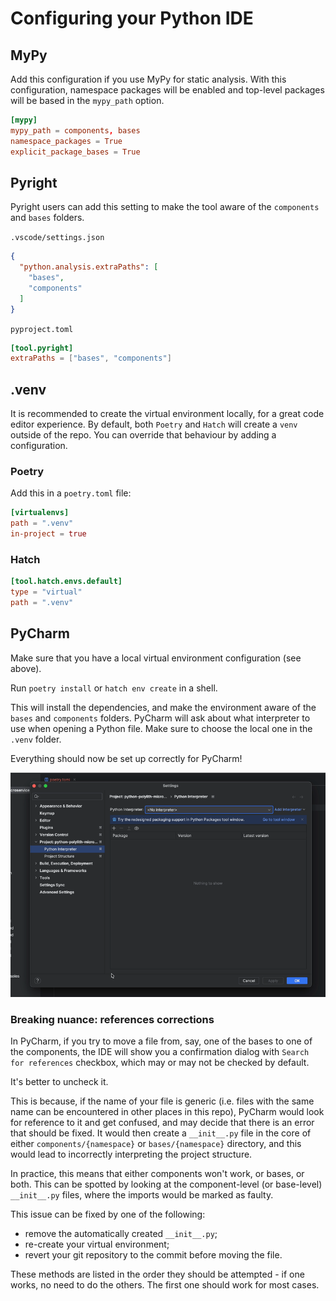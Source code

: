 # Configuring your Python IDE

## MyPy

Add this configuration if you use MyPy for static analysis. With this configuration,
namespace packages will be enabled and top-level packages will be based in the `mypy_path` option.


```toml
[mypy]
mypy_path = components, bases
namespace_packages = True
explicit_package_bases = True
```

## Pyright

Pyright users can add this setting to make the tool aware of the `components` and `bases` folders.

`.vscode/settings.json`

```json
{
  "python.analysis.extraPaths": [
    "bases",
    "components"
  ]
}
```

`pyproject.toml`

```toml
[tool.pyright]
extraPaths = ["bases", "components"]
```


## .venv
It is recommended to create the virtual environment locally, for a great code editor experience.
By default, both `Poetry` and `Hatch` will create a `venv` outside of the repo.
You can override that behaviour by adding a configuration.

### Poetry
Add this in a `poetry.toml` file:

``` toml
[virtualenvs]
path = ".venv"
in-project = true
```

### Hatch
``` toml
[tool.hatch.envs.default]
type = "virtual"
path = ".venv"
```


## PyCharm
Make sure that you have a local virtual environment configuration (see above).

Run `poetry install` or `hatch env create` in a shell.

This will install the dependencies, and make the environment aware of the `bases` and `components` folders.
PyCharm will ask about what interpreter to use when opening a Python file. Make sure to choose the local one in the `.venv` folder.

Everything should now be set up correctly for PyCharm!

![PyCharm Virtual Environment setup](img/pycharm-venv-setup.gif)

### Breaking nuance: references corrections

In PyCharm, if you try to move a file from, say, one of the bases to one of the components, the IDE will show you a confirmation dialog with `Search for references` checkbox, which may or may not be checked by default.

It's better to uncheck it.

This is because, if the name of your file is generic (i.e. files with the same name can be encountered in other places in this repo), PyCharm would look for reference to it and get confused, and may decide that there is an error that should be fixed. It would then  create a `__init__.py` file in the core of either `components/{namespace}` or `bases/{namespace}` directory, and this would lead to incorrectly interpreting the project structure. 

In practice, this means that either components won't work, or bases, or both. This can be spotted by looking at the component-level (or base-level) `__init__.py` files, where the imports would be marked as faulty.

This issue can be fixed by one of the following:

- remove the automatically created `__init__.py`;
- re-create your virtual environment;
- revert your git repository to the commit before moving the file.

These methods are listed in the order they should be attempted - if one works, no need to do the others. The first one should work for most cases.
